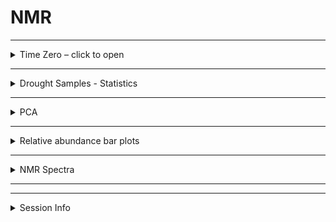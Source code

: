 NMR
================

------------------------------------------------------------------------

<details>
<summary>
Time Zero – click to open
</summary>

## Time Zero

Time Zero soils had mostly aliphatic groups, with &lt; 15 % aromatic

![](images-markdown-nmr/unnamed-chunk-1-1.png)<!-- -->

#### PERMANOVA

| term       |  df | SumsOfSqs |   MeanSqs |   F.Model |        R2 | p.value |
|:-----------|----:|----------:|----------:|----------:|----------:|--------:|
| Site       |   1 | 0.0138914 | 0.0138914 | 1.3125504 | 0.1019612 |   0.252 |
| depth      |   1 | 0.0056740 | 0.0056740 | 0.5361151 | 0.0416464 |   0.795 |
| Site:depth |   1 | 0.0214249 | 0.0214249 | 2.0243682 | 0.1572565 |   0.093 |
| Residuals  |   9 | 0.0952515 | 0.0105835 |        NA | 0.6991359 |      NA |
| Total      |  12 | 0.1362417 |        NA |        NA | 1.0000000 |      NA |

For time-zero samples, NMR-based composition did not differ by Site or
depth.

</details>

------------------------------------------------------------------------

<details>
<summary>
Drought Samples - Statistics
</summary>

In drought-incubated samples, NMR-based composition was significantly
influenced by saturation type, Site, and depth. Drought length or
drought intensity did not significantly influence WEOC composition.

Saturation type (instant chemistry vs. saturated) accounted for 32 % of
total variation (R2 value).

| term              |  df | SumsOfSqs |   MeanSqs |    F.Model |        R2 | p.value |
|:------------------|----:|----------:|----------:|-----------:|----------:|--------:|
| Site              |   1 | 0.3575016 | 0.3575016 |  3.2814258 | 0.0485564 |   0.050 |
| depth             |   1 | 0.4924429 | 0.4924429 |  4.5200211 | 0.0668843 |   0.012 |
| length            |   2 | 0.1439206 | 0.0719603 |  0.6605073 | 0.0195475 |   0.616 |
| saturation        |   1 | 2.3813536 | 2.3813536 | 21.8579005 | 0.3234388 |   0.001 |
| drying            |   1 | 0.0107826 | 0.0107826 |  0.0989709 | 0.0014645 |   0.918 |
| Site:depth        |   1 | 0.0559697 | 0.0559697 |  0.5137328 | 0.0076019 |   0.597 |
| Site:length       |   2 | 0.2393904 | 0.1196952 |  1.0986548 | 0.0325143 |   0.373 |
| Site:saturation   |   1 | 0.1258691 | 0.1258691 |  1.1553238 | 0.0170957 |   0.318 |
| Site:drying       |   1 | 0.0790024 | 0.0790024 |  0.7251451 | 0.0107302 |   0.472 |
| depth:length      |   1 | 0.2102466 | 0.2102466 |  1.9298057 | 0.0285560 |   0.150 |
| depth:drying      |   1 | 0.0442733 | 0.0442733 |  0.4063749 | 0.0060133 |   0.673 |
| length:saturation |   1 | 0.1825997 | 0.1825997 |  1.6760410 | 0.0248009 |   0.189 |
| length:drying     |   2 | 0.1329875 | 0.0664938 |  0.6103311 | 0.0180626 |   0.657 |
| saturation:drying |   1 | 0.0736463 | 0.0736463 |  0.6759826 | 0.0100027 |   0.503 |
| Residuals         |  26 | 2.8326231 | 0.1089470 |         NA | 0.3847309 |      NA |
| Total             |  43 | 7.3626096 |        NA |         NA | 1.0000000 |      NA |

</details>

------------------------------------------------------------------------

<details>
<summary>
PCA
</summary>

#### Including Time Zero samples

![](images-markdown-nmr/unnamed-chunk-4-1.png)<!-- -->

Time-zero samples had a greater contribution of aliphatic groups.
Instant-rewet samples had a greater contribution of aliphatic, alpha-H
and amide groups. Saturated soils had a greater contribution of aromatic
groups.

#### Only drought samples (no Time Zero)

![](images-markdown-nmr/unnamed-chunk-5-1.png)<!-- -->

</details>

------------------------------------------------------------------------

<details>
<summary>
Relative abundance bar plots
</summary>

![](images-markdown-nmr/unnamed-chunk-6-1.png)<!-- -->

### All samples

![](images-markdown-nmr/unnamed-chunk-7-1.png)<!-- -->

![](images-markdown-nmr/unnamed-chunk-8-1.png)<!-- -->

![](images-markdown-nmr/unnamed-chunk-9-1.png)<!-- -->

</details>

------------------------------------------------------------------------

<details>
<summary>
NMR Spectra
</summary>

    #> $spectra_tzero

![](images-markdown-nmr/unnamed-chunk-10-1.png)<!-- -->

    #> 
    #> $spectra_cpcrw

![](images-markdown-nmr/unnamed-chunk-10-2.png)<!-- -->

    #> 
    #> $spectra_sr

![](images-markdown-nmr/unnamed-chunk-10-3.png)<!-- -->

</details>

------------------------------------------------------------------------

------------------------------------------------------------------------

<details>
<summary>
Session Info
</summary>

date run: 2021-07-21

    #> R version 4.0.2 (2020-06-22)
    #> Platform: x86_64-apple-darwin17.0 (64-bit)
    #> Running under: macOS Catalina 10.15.7
    #> 
    #> Matrix products: default
    #> BLAS:   /System/Library/Frameworks/Accelerate.framework/Versions/A/Frameworks/vecLib.framework/Versions/A/libBLAS.dylib
    #> LAPACK: /Library/Frameworks/R.framework/Versions/4.0/Resources/lib/libRlapack.dylib
    #> 
    #> locale:
    #> [1] en_US.UTF-8/en_US.UTF-8/en_US.UTF-8/C/en_US.UTF-8/en_US.UTF-8
    #> 
    #> attached base packages:
    #> [1] stats     graphics  grDevices utils     datasets  methods   base     
    #> 
    #> other attached packages:
    #>  [1] vegan_2.5-7        lattice_0.20-41    permute_0.9-5      picarro.data_0.1.1
    #>  [5] forcats_0.5.1      stringr_1.4.0      dplyr_1.0.6        purrr_0.3.4       
    #>  [9] readr_1.4.0        tidyr_1.1.3        tibble_3.1.2       tidyverse_1.3.1   
    #> [13] drake_7.13.1       agricolae_1.3-3    car_3.0-10         carData_3.0-4     
    #> [17] nlme_3.1-152       stringi_1.5.3      ggExtra_0.9        ggalt_0.6.2       
    #> [21] ggplot2_3.3.3      lubridate_1.7.10   readxl_1.3.1      
    #> 
    #> loaded via a namespace (and not attached):
    #>  [1] colorspace_2.0-0   ellipsis_0.3.2     rio_0.5.16         ggbiplot_0.55     
    #>  [5] fs_1.5.0           rstudioapi_0.13    farver_2.0.3       fansi_0.4.2       
    #>  [9] xml2_1.3.2         splines_4.0.2      extrafont_0.17     knitr_1.31        
    #> [13] jsonlite_1.7.2     broom_0.7.6        Rttf2pt1_1.3.8     cluster_2.1.0     
    #> [17] dbplyr_2.1.1       shiny_1.6.0        compiler_4.0.2     httr_1.4.2        
    #> [21] backports_1.2.1    assertthat_0.2.1   Matrix_1.3-2       fastmap_1.1.0     
    #> [25] cli_2.5.0          later_1.1.0.1      htmltools_0.5.1.1  prettyunits_1.1.1 
    #> [29] tools_4.0.2        igraph_1.2.6       gtable_0.3.0       glue_1.4.2        
    #> [33] maps_3.3.0         tinytex_0.29       Rcpp_1.0.6         cellranger_1.1.0  
    #> [37] vctrs_0.3.8        extrafontdb_1.0    xfun_0.20          openxlsx_4.2.3    
    #> [41] rvest_1.0.0        mime_0.9           miniUI_0.1.1.1     lifecycle_1.0.0   
    #> [45] MASS_7.3-53        scales_1.1.1       hms_1.0.0          promises_1.1.1    
    #> [49] parallel_4.0.2     proj4_1.0-10.1     RColorBrewer_1.1-2 yaml_2.2.1        
    #> [53] curl_4.3           labelled_2.7.0     highr_0.8          klaR_0.6-15       
    #> [57] AlgDesign_1.2.0    filelock_1.0.2     zip_2.1.1          storr_1.2.5       
    #> [61] rlang_0.4.10       pkgconfig_2.0.3    evaluate_0.14      labeling_0.4.2    
    #> [65] cowplot_1.1.1      tidyselect_1.1.0   plyr_1.8.6         magrittr_2.0.1    
    #> [69] R6_2.5.0           generics_0.1.0     base64url_1.4      combinat_0.0-8    
    #> [73] txtq_0.2.3         DBI_1.1.1          pillar_1.6.1       haven_2.3.1       
    #> [77] foreign_0.8-81     withr_2.4.1        mgcv_1.8-33        abind_1.4-5       
    #> [81] ash_1.0-15         modelr_0.1.8       crayon_1.4.1       questionr_0.7.4   
    #> [85] KernSmooth_2.23-18 utf8_1.1.4         rmarkdown_2.6.6    progress_1.2.2    
    #> [89] grid_4.0.2         data.table_1.13.6  reprex_2.0.0       digest_0.6.27     
    #> [93] xtable_1.8-4       httpuv_1.5.5       munsell_0.5.0

</details>
